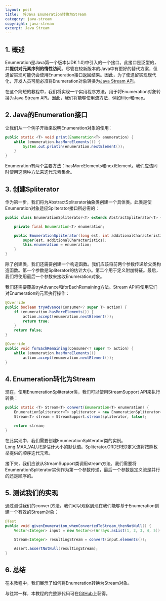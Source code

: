 ```yaml
---
layout: post
title:  将Java Enumeration转换为Stream
category: java-stream
copyright: java-stream
excerpt: Java Stream
---
```


## 1. 概述

Enumeration是Java第一个版本(JDK 1.0)中引入的一个接口。此接口是泛型的，并**提供对元素序列的惰性访问**。尽管在较新版本的Java中有更好的替代方案，但遗留实现可能仍会使用Enumeration接口返回结果。因此，为了使遗留实现现代化，开发人员可能必须将Enumeration对象转换为[Java Stream API](https://www.baeldung.com/java-streams)。

在这个简短的教程中，我们将实现一个实用程序方法，用于将Enumeration对象转换为Java Stream API。因此，我们将能够使用流方法，例如filter和map。

## 2. Java的Enumeration接口

让我们从一个例子开始来说明Enumeration对象的使用：

```java
public static <T> void print(Enumeration<T> enumeration) {
    while (enumeration.hasMoreElements()) {
        System.out.println(enumeration.nextElement());
    }
}
```

Enumeration有两个主要方法：hasMoreElements和nextElement。我们应该同时使用这两种方法来迭代元素集合。

## 3. 创建Spliterator

作为第一步，我们将为AbstractSpliterator抽象类创建一个具体类。此类是使Enumeration对象适应Spliterator接口所必需的：

```java
public class EnumerationSpliterator<T> extends AbstractSpliterator<T> {

    private final Enumeration<T> enumeration;

    public EnumerationSpliterator(long est, int additionalCharacteristics, Enumeration<T> enumeration) {
        super(est, additionalCharacteristics);
        this.enumeration = enumeration;
    }
}
```

除了创建类，我们还需要创建一个构造函数。我们应该将前两个参数传递给父类构造函数。第一个参数是Spliterator的估计大小。第二个用于定义附加特征。最后，我们将使用最后一个参数来接收Enumeration对象。

我们还需要覆盖tryAdvance和forEachRemaining方法。Stream API将使用它们对Enumeration的元素执行操作：

```java
@Override
public boolean tryAdvance(Consumer<? super T> action) {
    if (enumeration.hasMoreElements()) {
        action.accept(enumeration.nextElement());
        return true;
    }
    return false;
}

@Override
public void forEachRemaining(Consumer<? super T> action) {
    while (enumeration.hasMoreElements())
        action.accept(enumeration.nextElement());
}
```

## 4. Enumeration转化为Stream

现在，使用EnumerationSpliterator类，我们可以使用StreamSupport API来执行转换：

```java
public static <T> Stream<T> convert(Enumeration<T> enumeration) {
    EnumerationSpliterator<T> spliterator = new EnumerationSpliterator<T>(Long.MAX_VALUE, Spliterator.ORDERED, enumeration);
    Stream<T> stream = StreamSupport.stream(spliterator, false);

    return stream;
}
```

在此实现中，我们需要创建EnumerationSpliterator类的实例。Long.MAX_VALUE是估计大小的默认值。Spliterator.ORDERED定义流将按照枚举提供的顺序迭代元素。

接下来，我们应该从StreamSupport类调用stream方法。我们需要将EnumerationSpliterator实例作为第一个参数传递，最后一个参数是定义流是并行的还是顺序的。

## 5. 测试我们的实现

通过测试我们的convert方法，我们可以观察到现在我们能够基于Enumeration创建一个有效的Stream对象：

```java
@Test
public void givenEnumeration_whenConvertedToStream_thenNotNull() {
    Vector<Integer> input = new Vector<>(Arrays.asList(1, 2, 3, 4, 5));

    Stream<Integer> resultingStream = convert(input.elements());

    Assert.assertNotNull(resultingStream);
}
```

## 6. 总结

在本教程中，我们展示了如何将Enumeration转换为Stream对象。

与往常一样，本教程的完整源代码可在[GitHub](https://github.com/tuyucheng7/taketoday-tutorial4j/tree/master/java-core-modules/java-streams-3)上获得。
